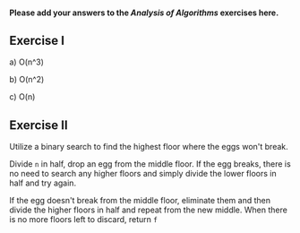#### Please add your answers to the **_Analysis of Algorithms_** exercises here.

## Exercise I

a) O(n^3)

b) O(n^2)

c) O(n)

## Exercise II

Utilize a binary search to find the highest floor where the eggs won't break.

Divide `n` in half, drop an egg from the middle floor. If the egg breaks, there
is no need to search any higher floors and simply divide the lower floors in half
and try again.

If the egg doesn't break from the middle floor, eliminate them and then divide
the higher floors in half and repeat from the new middle. When there is no
more floors left to discard, return `f`
